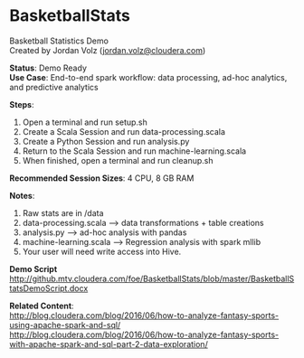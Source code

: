 # BasketballStats
Basketball Statistics Demo<br>
Created by Jordan Volz (jordan.volz@cloudera.com)

<b>Status</b>: Demo Ready<br>
<b>Use Case</b>: End-to-end spark workflow: data processing, ad-hoc analytics, and predictive analytics

<b>Steps</b>:<br>
1. Open a terminal and run setup.sh<br>
2. Create a Scala Session and run data-processing.scala<br>
3. Create a Python Session and run analysis.py<br>
4. Return to the Scala Session and run machine-learning.scala<br>
5. When finished, open a terminal and run cleanup.sh<br>

<b>Recommended Session Sizes</b>: 4 CPU, 8 GB RAM

<b>Notes</b>: <br>
1. Raw stats are in /data<br>
2. data-processing.scala --> data transformations + table creations<br>
3. analysis.py --> ad-hoc analysis with pandas<br>
4. machine-learning.scala --> Regression analysis with spark mllib<br>
5. Your user will need write access into Hive. <br>

<b>Demo Script</b><br>
http://github.mtv.cloudera.com/foe/BasketballStats/blob/master/BasketballStatsDemoScript.docx

<b>Related Content</b>:<br>
http://blog.cloudera.com/blog/2016/06/how-to-analyze-fantasy-sports-using-apache-spark-and-sql/ <br>
http://blog.cloudera.com/blog/2016/06/how-to-analyze-fantasy-sports-with-apache-spark-and-sql-part-2-data-exploration/
